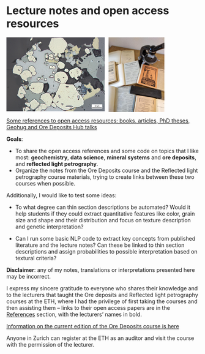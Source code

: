 # Lecture notes and open access resources

<div style="display: flex; align-items: flex-start;">
    <img src="https://github.com/DinaKlim/OD_RL_notes/blob/main/Trixie%201.jpg" style="width: 51%; height: auto; margin-right: 2%;">
    <img src="https://github.com/DinaKlim/OD_RL_notes/blob/main/old_sources.jpg" style="width: 29%; height: auto;">
</div>

[Some references to open access resources: books, articles, PhD theses, Geohug and Ore Deposits Hub talks](https://github.com/DinaKlim/OD_RL_notes/tree/main/References)

**Goals**: 
* To share the open access references and some code on topics that I like most: **geochemistry**, **data science**, **mineral systems** and **ore deposits**, and **reflected light petrography**.
* Organize the notes from the Ore Deposits course and the Reflected light petrography course materials, trying to create links between these two courses when possible. 

Additionally, I would like to test some ideas:

* To what degree can thin section descriptions be automated? Would it help students if they could extract quantitative features like color, grain size and shape and their distribution and focus on texture description and genetic interpretation? 

* Can I run some basic NLP code to extract key concepts from published literature and the lecture notes? Can these be linked to thin section descriptions and assign probabilities to possible interpretation based on textural criteria? 

**Disclaimer**: any of my notes, translations or interpretations presented here may be incorrect. 

I express my sincere gratitude to everyone who shares their knowledge and to the lecturers that taught the Ore deposits and Reflected light petrography courses at the ETH, where I had the privilege of first taking the courses and then assisting them – links to their open access papers are in the [References](https://github.com/DinaKlim/OD_RL_notes/tree/main/References) section, with the lecturers’ names in bold. 

[Information on the current edition of the Ore Deposits course is here](https://www.vvz.ethz.ch/Vorlesungsverzeichnis/lerneinheit.view?semkez=2023W&ansicht=ALLE&lerneinheitId=172259&lang=en)

Anyone in Zurich can register at the ETH as an auditor and visit the course with the permission of the lecturer. 
